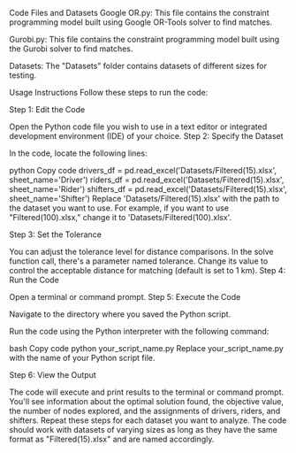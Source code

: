 
Code Files and Datasets
Google OR.py: This file contains the constraint programming model built using Google OR-Tools solver to find matches.

Gurobi.py: This file contains the constraint programming model built using the Gurobi solver to find matches.

Datasets: The "Datasets" folder contains datasets of different sizes for testing.

Usage Instructions
Follow these steps to run the code:

Step 1: Edit the Code

Open the Python code file you wish to use in a text editor or integrated development environment (IDE) of your choice.
Step 2: Specify the Dataset

In the code, locate the following lines:

python
Copy code
drivers_df = pd.read_excel('Datasets/Filtered(15).xlsx', sheet_name='Driver')
riders_df = pd.read_excel('Datasets/Filtered(15).xlsx', sheet_name='Rider')
shifters_df = pd.read_excel('Datasets/Filtered(15).xlsx', sheet_name='Shifter')
Replace 'Datasets/Filtered(15).xlsx' with the path to the dataset you want to use. For example, if you want to use "Filtered(100).xlsx," change it to 'Datasets/Filtered(100).xlsx'.

Step 3: Set the Tolerance

You can adjust the tolerance level for distance comparisons. In the solve function call, there's a parameter named tolerance. Change its value to control the acceptable distance for matching (default is set to 1 km).
Step 4: Run the Code

Open a terminal or command prompt.
Step 5: Execute the Code

Navigate to the directory where you saved the Python script.

Run the code using the Python interpreter with the following command:

bash
Copy code
python your_script_name.py
Replace your_script_name.py with the name of your Python script file.

Step 6: View the Output

The code will execute and print results to the terminal or command prompt.
You'll see information about the optimal solution found, the objective value, the number of nodes explored, and the assignments of drivers, riders, and shifters.
Repeat these steps for each dataset you want to analyze. The code should work with datasets of varying sizes as long as they have the same format as "Filtered(15).xlsx" and are named accordingly.
